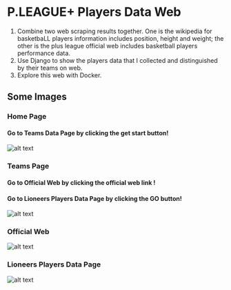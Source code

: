 # P.LEAGUE+ Players Data Web
1. Combine two web scraping results together. One is the wikipedia for basketbaLL players information includes position, height and weight; the other is the plus league official web includes basketball players performance data. 
2. Use Django to show the players data that I collected and distinguished by their teams on web. 
3. Explore this web with Docker. 

## Some Images
### Home Page
#### Go to Teams Data Page by clicking the get start button!
![alt text](https://github.com/jamesdai0717/basketball/blob/main/images/home_page.PNG?raw=true)

### Teams Page
#### Go to Official Web by clicking the official web link !
#### Go to Lioneers Players Data Page by clicking the GO button!
![alt text](https://github.com/jamesdai0717/basketball/blob/main/images/team_page.PNG?raw=true)

### Official Web
![alt text](https://github.com/jamesdai0717/basketball/blob/main/images/lion_official.PNG?raw=true)

### Lioneers Players Data Page
![alt text](https://github.com/jamesdai0717/basketball/blob/main/images/lion.PNG?raw=true)
